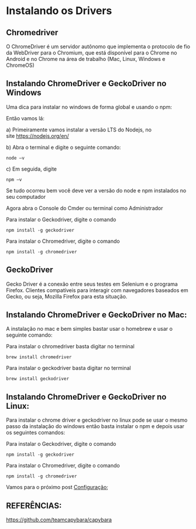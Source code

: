 # Instalando os Drivers

## Chromedriver

O ChromeDriver é um servidor autônomo que implementa o protocolo de fio da WebDriver para o Chromium, que está disponível para o Chrome no Android e no Chrome na área de trabalho (Mac, Linux, Windows e ChromeOS)

## Instalando ChromeDriver e GeckoDriver no Windows 

Uma dica para instalar no windows de forma global e usando o npm:

Então vamos lá:

a) Primeiramente vamos instalar a versão LTS do Nodejs, no site https://nodejs.org/en/

b) Abra o terminal e digite o seguinte comando: 

```
node –v
```

c) Em seguida, digite

```
npm –v
```

Se tudo ocorreu bem você deve ver a versão do node e npm instalados no seu computador

Agora abra o Console do Cmder ou terminal como Administrador

Para instalar o Geckodriver, digite o comando 

```
npm install -g geckodriver
```

Para instalar o Chromedriver, digite o comando 

```
npm install -g chromedriver
```

## GeckoDriver

Gecko Driver é a conexão entre seus testes em Selenium e o programa Firefox. Clientes compatíveis para interagir com navegadores baseados em Gecko, ou seja, Mozilla Firefox para esta situação.

## Instalando ChromeDriver e GeckoDriver no Mac:

A instalação no mac e bem simples bastar usar o homebrew e usar o seguinte comando: 

Para instalar o chromedriver basta digitar no terminal

```
brew install chromedriver
```

Para instalar o geckodriver basta digitar no terminal

```
brew install geckodriver
```

## Instalando ChromeDriver e GeckoDriver no Linux:

Para instalar o chrome driver e geckodriver no linux pode se usar o mesmo passo da instalação do windows então basta instalar o npm e depois usar os seguintes comandos:

Para instalar o Geckodriver, digite o comando 

```
npm install -g geckodriver
```

Para instalar o Chromedriver, digite o comando 

```
npm install -g chromedriver
```

Vamos para o próximo post [Configuração](https://github.com/brunobatista25/best_archer/blob/master/tests/Capybara/03-configurando_projeto.md);

## REFERÊNCIAS:

https://github.com/teamcapybara/capybara